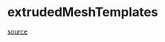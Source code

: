 # extrudedMeshTemplates

[source](github.com/OpenFOAM-jp/OpenFOAM-utilities-tutorials-jp/blob/master/v1906/mesh/generation/extrude/extrudeMesh/extrudedMesh/extrudedMeshTemplates.C/extrudedMeshTemplates.C)



